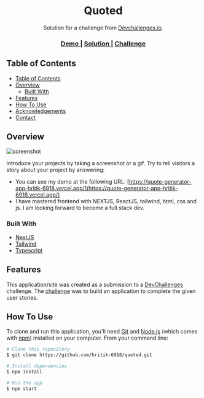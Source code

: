 <!-- Please update value in the {}  -->

<h1 align="center">Quoted</h1>

<div align="center">
   Solution for a challenge from  <a href="http://devchallenges.io" target="_blank">Devchallenges.io</a>.
</div>

<div align="center">
  <h3>
    <a href="">
      Demo
    </a>
    <span> | </span>
    <a href="">
      Solution
    </a>
    <span> | </span>
    <a href="https://devchallenges.io/challenges/8Y3J4ucAMQpSnYTwwWW8">
      Challenge
    </a>
  </h3>
</div>

<!-- TABLE OF CONTENTS -->

## Table of Contents

- [Table of Contents](#table-of-contents)
- [Overview](#overview)
  - [Built With](#built-with)
- [Features](#features)
- [How To Use](#how-to-use)
- [Acknowledgements](#acknowledgements)
- [Contact](#contact)

<!-- OVERVIEW -->

## Overview

![screenshot](https://devchallenges.io/_next/image?url=https%3A%2F%2Ffirebasestorage.googleapis.com%2Fv0%2Fb%2Fdevchallenges-1234.appspot.com%2Fo%2FchallengesDesigns%252FquoteThumbnail.png%3Falt%3Dmedia%26token%3D156a0ff0-506a-4246-8422-eb1cedab5116&w=750&q=75)

Introduce your projects by taking a screenshot or a gif. Try to tell visitors a story about your project by answering:

- You can see my demo at the following URL: [https://quote-generator-app-hritik-6918.vercel.app/](https://quote-generator-app-hritik-6918.vercel.app/)
- I have mastered frontend with NEXTJS, ReactJS, tailwind, html, css and js. I am looking forward to become a full stack dev.

### Built With

<!-- This section should list any major frameworks that you built your project using. Here are a few examples.-->

- [NextJS](https://nextjs.org/)
- [Tailwind](https://tailwindcss.com/)
- [Typescript](https://www.typescriptlang.org/)

## Features

<!-- List the features of your application or follow the template. Don't share the figma file here :) -->

This application/site was created as a submission to a [DevChallenges](https://devchallenges.io/challenges) challenge. The [challenge](https://devchallenges.io/challenges/8Y3J4ucAMQpSnYTwwWW8) was to build an application to complete the given user stories.


## How To Use

<!-- For example: -->

To clone and run this application, you'll need [Git](https://git-scm.com) and [Node.js](https://nodejs.org/en/download/) (which comes with [npm](http://npmjs.com)) installed on your computer. From your command line:

```bash
# Clone this repository
$ git clone https://github.com/hritik-6918/quoted.git

# Install dependencies
$ npm install

# Run the app
$ npm start
```

